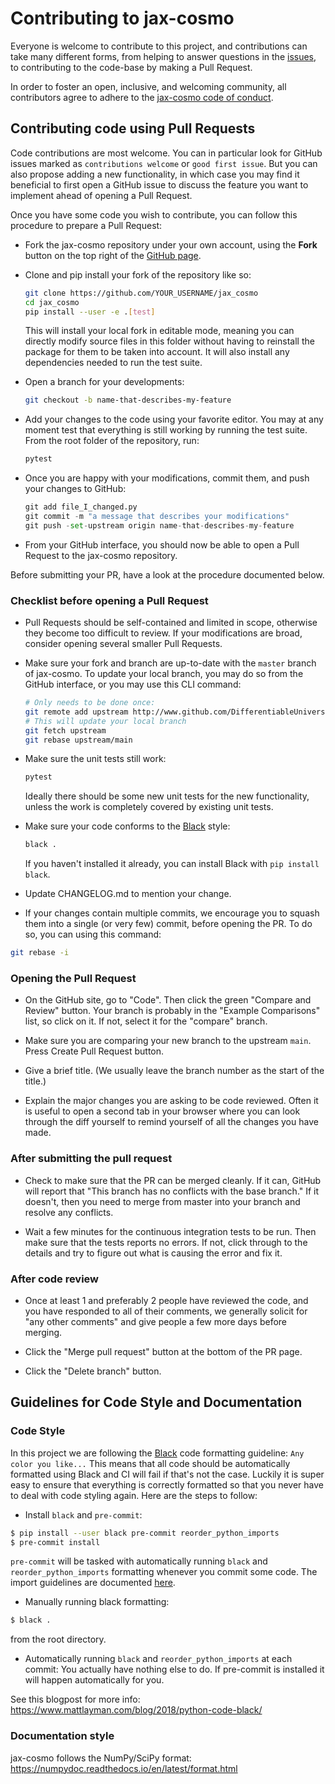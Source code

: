 # Contributing to jax-cosmo

Everyone is welcome to contribute to this project, and contributions can take many different forms, from helping to answer questions in the [issues](https://github.com/DifferentiableUniverseInitiative/jax_cosmo/issues), to contributing to the code-base by making a Pull Request.

In order to foster an open, inclusive, and welcoming community, all contributors agree to adhere to the [jax-cosmo code of conduct](CODE_OF_CONDUCT.md).

## Contributing code using Pull Requests

Code contributions are most welcome. You can in particular look for GitHub issues marked as `contributions welcome` or `good first issue`. But you can also propose adding a new functionality, in which case you may find it beneficial to first open a GitHub issue to discuss the feature you want to implement ahead of opening a Pull Request.

Once you have some code you wish to contribute, you can follow this procedure to prepare a Pull Request:

- Fork the jax-cosmo repository under your own account, using the **Fork** button on the top right of the [GitHub page](https://github.com/DifferentiableUniverseInitiative/jax_cosmo).

- Clone and pip install your fork of the repository like so:

  ```bash
  git clone https://github.com/YOUR_USERNAME/jax_cosmo
  cd jax_cosmo
  pip install --user -e .[test]
  ```

  This will install your local fork in editable mode, meaning you can directly modify source files in this folder without having to reinstall the package for them to be taken into account. It will also install any dependencies needed to run the test suite.

- Open a branch for your developments:

  ```bash
  git checkout -b name-that-describes-my-feature
  ```

- Add your changes to the code using your favorite editor. You may at any moment test that everything is still working by running the test suite. From the root folder of the repository, run:

  ```bash
  pytest
  ```

- Once you are happy with your modifications, commit them, and push your changes to GitHub:

  ```python
  git add file_I_changed.py
  git commit -m "a message that describes your modifications"
  git push -set-upstream origin name-that-describes-my-feature
  ```

- From your GitHub interface, you should now be able to open a Pull Request to the jax-cosmo repository.

Before submitting your PR, have a look at the procedure documented below.

### Checklist before opening a Pull Request

- Pull Requests should be self-contained and limited in scope, otherwise they become too difficult to review. If your modifications are broad, consider opening several smaller Pull Requests.

- Make sure your fork and branch are up-to-date with the `master` branch of jax-cosmo. To update your local branch, you may do so from the GitHub interface, or you may use this CLI command:

  ```bash
  # Only needs to be done once:
  git remote add upstream http://www.github.com/DifferentiableUniverseInitiative/jax_cosmo
  # This will update your local branch
  git fetch upstream
  git rebase upstream/main
  ```

- Make sure the unit tests still work:

  ```bash
  pytest
  ```

  Ideally there should be some new unit tests for the new functionality, unless the work is completely covered by existing unit tests.

- Make sure your code conforms to the [Black](https://github.com/psf/black) style:

  ```bash
  black .
  ```

  If you haven't installed it already, you can install Black with `pip install black`.

- Update CHANGELOG.md to mention your change.

- If your changes contain multiple commits, we encourage you to squash them into a single (or very few) commit, before opening the PR. To do so, you can using this command:

```bash
git rebase -i
```

### Opening the Pull Request

- On the GitHub site, go to "Code". Then click the green "Compare and Review" button. Your branch is probably in the "Example Comparisons" list, so click on it. If not, select it for the "compare" branch.

- Make sure you are comparing your new branch to the upstream `main`. Press Create Pull Request button.

- Give a brief title. (We usually leave the branch number as the start of the title.)

- Explain the major changes you are asking to be code reviewed. Often it is useful to open a second tab in your browser where you can look through the diff yourself to remind yourself of all the changes you have made.

### After submitting the pull request

- Check to make sure that the PR can be merged cleanly. If it can, GitHub will report that "This branch has no conflicts with the base branch." If it doesn't, then you need to merge from master into your branch and resolve any conflicts.

- Wait a few minutes for the continuous integration tests to be run. Then make sure that the tests reports no errors. If not, click through to the details and try to figure out what is causing the error and fix it.

### After code review

- Once at least 1 and preferably 2 people have reviewed the code, and you have responded to all of their comments, we generally solicit for "any other comments" and give people a few more days before merging.

- Click the "Merge pull request" button at the bottom of the PR page.

- Click the "Delete branch" button.

## Guidelines for Code Style and Documentation

### Code Style

In this project we are following the [Black](https://github.com/psf/black) code formatting guideline:
`Any color you like...`
This means that all code should be automatically formatted using Black and CI will fail if that's not the case. Luckily it is super easy to ensure that everything is correctly formatted so that you never have to deal
with code styling again. Here are the steps to follow:

- Install `black` and `pre-commit`:
```bash
$ pip install --user black pre-commit reorder_python_imports
$ pre-commit install
```
`pre-commit` will be tasked with automatically running `black` and `reorder_python_imports` formatting
whenever you commit some code. The import guidelines are documented [here](https://github.com/asottile/reorder_python_imports#what-does-it-do).

- Manually running black formatting:
```bash
$ black .
```
from the root directory.

- Automatically running `black` and `reorder_python_imports` at each commit: You actually have nothing
else to do. If pre-commit is installed it will happen automatically for
you.

See this blogpost for more info: https://www.mattlayman.com/blog/2018/python-code-black/

### Documentation style

jax-cosmo follows the NumPy/SciPy format: https://numpydoc.readthedocs.io/en/latest/format.html
